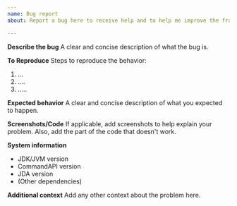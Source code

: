 ```yaml
---
name: Bug report
about: Report a bug here to receive help and to help me improve the framework

---
```


**Describe the bug**
A clear and concise description of what the bug is.

**To Reproduce**
Steps to reproduce the behavior:
1. …
2. ….
3. …..

**Expected behavior**
A clear and concise description of what you expected to happen.

**Screenshots/Code**
If applicable, add screenshots to help explain your problem.
Also, add the part of the code that doesn't work.

**System information**
- JDK/JVM version
- CommandAPI version 
- JDA version 
- (Other dependencies)

**Additional context**
Add any other context about the problem here.

